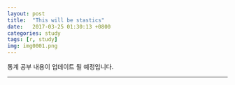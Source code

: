 ```yaml
---
layout: post
title:  "This will be stastics"
date:   2017-03-25 01:30:13 +0800
categories: study
tags: [r, study]
img: img0001.png
---
```

통계 공부 내용이 업데이트 될 예정입니다.

---